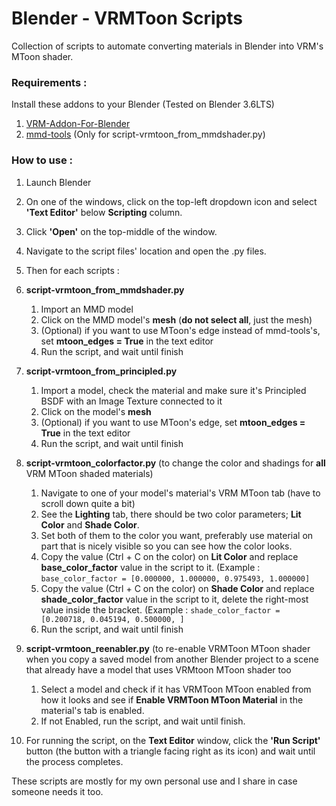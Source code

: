 # Blender - VRMToon Scripts
Collection of scripts to automate converting materials in Blender into VRM's MToon shader.

### Requirements :
Install these addons to your Blender (Tested on Blender 3.6LTS)
   1. [VRM-Addon-For-Blender](https://vrm-addon-for-blender.info/en/material-mtoon/)
   2. [mmd-tools](https://github.com/UuuNyaa/blender_mmd_tools) (Only for script-vrmtoon_from_mmdshader.py)

### How to use :
   1. Launch Blender
    
   2. On one of the windows, click on the top-left dropdown icon and select **'Text Editor'** below **Scripting** column.
    
   3. Click **'Open'** on the top-middle of the window.
    
   4. Navigate to the script files' location and open the .py files.

   5. Then for each scripts :

   6. **script-vrmtoon_from_mmdshader.py**
      1. Import an MMD model
      2. Click on the MMD model's **mesh** (**do not select all**, just the mesh)
      3. (Optional) if you want to use MToon's edge instead of mmd-tools's, set **mtoon_edges = True** in the text editor
      4. Run the script, and wait until finish
     
   7. **script-vrmtoon_from_principled.py**
      1. Import a model, check the material and make sure it's Principled BSDF with an Image Texture connected to it
      2. Click on the model's **mesh**
      3. (Optional) if you want to use MToon's edge, set **mtoon_edges = True** in the text editor
      4. Run the script, and wait until finish
     
   8. **script-vrmtoon_colorfactor.py** (to change the color and shadings for **all** VRM MToon shaded materials)
      1. Navigate to one of your model's material's VRM MToon tab (have to scroll down quite a bit)
      2. See the **Lighting** tab, there should be two color parameters; **Lit Color** and **Shade Color**.
      3. Set both of them to the color you want, preferably use material on part that is nicely visible so you can see how the color looks.
      4. Copy the value (Ctrl + C on the color) on **Lit Color** and replace **base_color_factor** value in the script to it. (Example : ```base_color_factor = [0.000000, 1.000000, 0.975493, 1.000000]```
      5. Copy the value (Ctrl + C on the color) on **Shade Color** and replace **shade_color_factor** value in the script to it, delete the right-most value inside the bracket. (Example : ```shade_color_factor = [0.200718, 0.045194, 0.500000, ]```
      6. Run the script, and wait until finish
     
   9. **script-vrmtoon_reenabler.py** (to re-enable VRMToon MToon shader when you copy a saved model from another Blender project to a scene that already have a model that uses VRMtoon MToon shader too
      1. Select a model and check if it has VRMToon MToon enabled from how it looks and see if **Enable VRMToon MToon Material** in the material's tab is enabled.
      2. If not Enabled, run the script, and wait until finish.

   10. For running the script, on the **Text Editor** window, click the **'Run Script'** button (the button with a triangle facing right as its icon) and wait until the process completes.

These scripts are mostly for my own personal use and I share in case someone needs it too.
